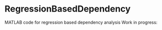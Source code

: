 # RegressionBasedDependency
MATLAB code for regression based dependency analysis
Work in progress:

